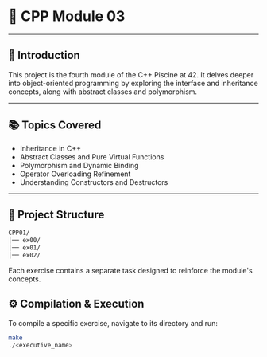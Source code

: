 # 🚀 CPP Module 03

---

## 📌 Introduction 
This project is the fourth module of the C++ Piscine at 42. It delves deeper into object-oriented programming by exploring the interface and inheritance concepts, along with abstract classes and polymorphism.

---

## 📚 Topics Covered
- Inheritance in C++
- Abstract Classes and Pure Virtual Functions
- Polymorphism and Dynamic Binding
- Operator Overloading Refinement
- Understanding Constructors and Destructors

---

## 📂 Project Structure
```bash
CPP01/
│── ex00/
│── ex01/
│── ex02/
```

Each exercise contains a separate task designed to reinforce the module's concepts.

## ⚙️ Compilation & Execution 
To compile a specific exercise, navigate to its directory and run:
```bash
make
./<executive_name>
```
